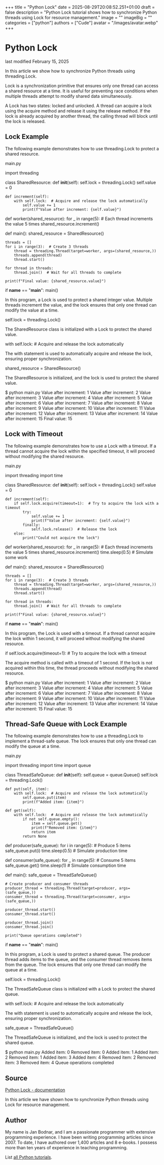 +++
title = "Python Lock"
date = 2025-08-29T20:08:52.251+01:00
draft = false
description = "Python Lock tutorial shows how to synchronize Python threads using Lock for resource management."
image = ""
imageBig = ""
categories = ["python"]
authors = ["Cude"]
avatar = "/images/avatar.webp"
+++

# Python Lock

last modified February 15, 2025

In this article we show how to synchronize Python threads using threading.Lock.

Lock is a synchronization primitive that ensures only one thread
can access a shared resource at a time. It is useful for preventing race
conditions when multiple threads attempt to modify shared data simultaneously.

A Lock has two states: locked and unlocked. A thread can acquire a
lock using the acquire method and release it using the
release method. If the lock is already acquired by another thread,
the calling thread will block until the lock is released.

## Lock Example

The following example demonstrates how to use threading.Lock to
protect a shared resource.

main.py
  

import threading

class SharedResource:
    def __init__(self):
        self.lock = threading.Lock()
        self.value = 0

    def increment(self):
        with self.lock:  # Acquire and release the lock automatically
            self.value += 1
            print(f"Value after increment: {self.value}")

def worker(shared_resource):
    for _ in range(5):  # Each thread increments the value 5 times
        shared_resource.increment()

def main():
    shared_resource = SharedResource()

    threads = []
    for i in range(3):  # Create 3 threads
        thread = threading.Thread(target=worker, args=(shared_resource,))
        threads.append(thread)
        thread.start()

    for thread in threads:
        thread.join()  # Wait for all threads to complete

    print(f"Final value: {shared_resource.value}")

if __name__ == "__main__":
    main()

In this program, a Lock is used to protect a shared integer value.
Multiple threads increment the value, and the lock ensures that only one thread
can modify the value at a time.

self.lock = threading.Lock()

The SharedResource class is initialized with a Lock to
protect the shared value.

with self.lock:  # Acquire and release the lock automatically

The with statement is used to automatically acquire and release the
lock, ensuring proper synchronization.

shared_resource = SharedResource()

The SharedResource is initialized, and the lock is used to protect
the shared value.

$ python main.py
Value after increment: 1
Value after increment: 2
Value after increment: 3
Value after increment: 4
Value after increment: 5
Value after increment: 6
Value after increment: 7
Value after increment: 8
Value after increment: 9
Value after increment: 10
Value after increment: 11
Value after increment: 12
Value after increment: 13
Value after increment: 14
Value after increment: 15
Final value: 15

## Lock with Timeout

The following example demonstrates how to use a Lock with a
timeout. If a thread cannot acquire the lock within the specified timeout, it
will proceed without modifying the shared resource.

main.py
  

import threading
import time

class SharedResource:
    def __init__(self):
        self.lock = threading.Lock()
        self.value = 0

    def increment(self):
        if self.lock.acquire(timeout=1):  # Try to acquire the lock with a timeout
            try:
                self.value += 1
                print(f"Value after increment: {self.value}")
            finally:
                self.lock.release()  # Release the lock
        else:
            print("Could not acquire the lock")

def worker(shared_resource):
    for _ in range(5):  # Each thread increments the value 5 times
        shared_resource.increment()
        time.sleep(0.5)  # Simulate some work

def main():
    shared_resource = SharedResource()

    threads = []
    for i in range(3):  # Create 3 threads
        thread = threading.Thread(target=worker, args=(shared_resource,))
        threads.append(thread)
        thread.start()

    for thread in threads:
        thread.join()  # Wait for all threads to complete

    print(f"Final value: {shared_resource.value}")

if __name__ == "__main__":
    main()

In this program, the Lock is used with a timeout. If a thread
cannot acquire the lock within 1 second, it will proceed without modifying the
shared resource.

if self.lock.acquire(timeout=1):  # Try to acquire the lock with a timeout

The acquire method is called with a timeout of 1 second. If the
lock is not acquired within this time, the thread proceeds without modifying the
shared resource.

$ python main.py
Value after increment: 1
Value after increment: 2
Value after increment: 3
Value after increment: 4
Value after increment: 5
Value after increment: 6
Value after increment: 7
Value after increment: 8
Value after increment: 9
Value after increment: 10
Value after increment: 11
Value after increment: 12
Value after increment: 13
Value after increment: 14
Value after increment: 15
Final value: 15

## Thread-Safe Queue with Lock Example

The following example demonstrates how to use a threading.Lock to
implement a thread-safe queue. The lock ensures that only one thread can modify
the queue at a time.

main.py
  

import threading
import time
import queue

class ThreadSafeQueue:
    def __init__(self):
        self.queue = queue.Queue()
        self.lock = threading.Lock()

    def put(self, item):
        with self.lock:  # Acquire and release the lock automatically
            self.queue.put(item)
            print(f"Added item: {item}")

    def get(self):
        with self.lock:  # Acquire and release the lock automatically
            if not self.queue.empty():
                item = self.queue.get()
                print(f"Removed item: {item}")
                return item
            return None

def producer(safe_queue):
    for i in range(5):  # Produce 5 items
        safe_queue.put(i)
        time.sleep(0.5)  # Simulate production time

def consumer(safe_queue):
    for _ in range(5):  # Consume 5 items
        safe_queue.get()
        time.sleep(1)  # Simulate consumption time

def main():
    safe_queue = ThreadSafeQueue()

    # Create producer and consumer threads
    producer_thread = threading.Thread(target=producer, args=(safe_queue,))
    consumer_thread = threading.Thread(target=consumer, args=(safe_queue,))

    producer_thread.start()
    consumer_thread.start()

    producer_thread.join()
    consumer_thread.join()

    print("Queue operations completed")

if __name__ == "__main__":
    main()

In this program, a Lock is used to protect a shared queue. The
producer thread adds items to the queue, and the consumer thread removes items
from the queue. The lock ensures that only one thread can modify the queue at a
time.

self.lock = threading.Lock()

The ThreadSafeQueue class is initialized with a Lock
to protect the shared queue.

with self.lock:  # Acquire and release the lock automatically

The with statement is used to automatically acquire and release the
lock, ensuring proper synchronization.

safe_queue = ThreadSafeQueue()

The ThreadSafeQueue is initialized, and the lock is used to protect
the shared queue.

$ python main.py
Added item: 0
Removed item: 0
Added item: 1
Added item: 2
Removed item: 1
Added item: 3
Added item: 4
Removed item: 2
Removed item: 3
Removed item: 4
Queue operations completed

## Source

[Python Lock - documentation](https://docs.python.org/3/library/threading.html#threading.Lock)

In this article we have shown how to synchronize Python threads using Lock for resource management.

## Author

My name is Jan Bodnar, and I am a passionate programmer with extensive
programming experience. I have been writing programming articles since 2007.
To date, I have authored over 1,400 articles and 8 e-books. I possess more
than ten years of experience in teaching programming.

List [all Python tutorials](/python/).